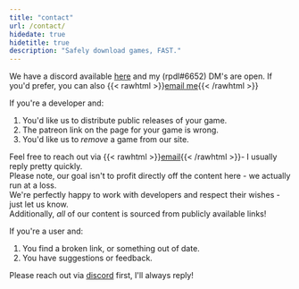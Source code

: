 ```yaml
---
title: "contact"
url: /contact/
hidedate: true
hidetitle: true
description: "Safely download games, FAST."
---
```


We have a discord available [here](/discord) and my (rpdl#6652) DM's are open. If you'd prefer, you can also {{< rawhtml >}}<a href="mailto: admin@rpdl.net">email me</a>{{< /rawhtml >}}

If you're a developer and:

1. You'd like us to distribute public releases of your game.
2. The patreon link on the page for your game is wrong.
3. You'd like us to *remove* a game from our site.

Feel free to reach out via {{< rawhtml >}}<a href="mailto: admin@rpdl.net">email</a>{{< /rawhtml >}}- I usually reply pretty quickly.  
Please note, our goal isn't to profit directly off the content here - we actually run at a loss.  
We're perfectly happy to work with developers and respect their wishes - just let us know.  
Additionally, _all_ of our content is sourced from publicly available links!

If you're a user and:

1. You find a broken link, or something out of date.
2. You have suggestions or feedback.

Please reach out via [discord](/discord) first, I'll always reply!


